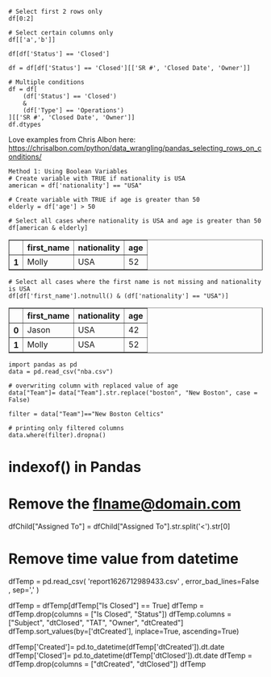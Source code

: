 ~~~
# Select first 2 rows only
df[0:2]

# Select certain columns only
df[['a','b']]

df[df['Status'] == 'Closed']

df = df[df['Status'] == 'Closed'][['SR #', 'Closed Date', 'Owner']]

# Multiple conditions
df = df[
    (df['Status'] == 'Closed') 
    &
    (df['Type'] == 'Operations')
][['SR #', 'Closed Date', 'Owner']]
df.dtypes
~~~

Love examples from Chris Albon here: https://chrisalbon.com/python/data_wrangling/pandas_selecting_rows_on_conditions/
~~~    
Method 1: Using Boolean Variables
# Create variable with TRUE if nationality is USA
american = df['nationality'] == "USA"

# Create variable with TRUE if age is greater than 50
elderly = df['age'] > 50

# Select all cases where nationality is USA and age is greater than 50
df[american & elderly]
~~~
<table border="1" class="dataframe">
  <thead>
    <tr style="text-align: right;">
      <th></th>
      <th>first_name</th>
      <th>nationality</th>
      <th>age</th>
    </tr>
  </thead>
  <tbody>
    <tr>
      <th>1</th>
      <td>Molly</td>
      <td>USA</td>
      <td>52</td>
    </tr>
  </tbody>
</table>

~~~
# Select all cases where the first name is not missing and nationality is USA 
df[df['first_name'].notnull() & (df['nationality'] == "USA")]
~~~
<table border="1" class="dataframe">
  <thead>
    <tr style="text-align: right;">
      <th></th>
      <th>first_name</th>
      <th>nationality</th>
      <th>age</th>
    </tr>
  </thead>
  <tbody>
    <tr>
      <th>0</th>
      <td>Jason</td>
      <td>USA</td>
      <td>42</td>
    </tr>
    <tr>
      <th>1</th>
      <td>Molly</td>
      <td>USA</td>
      <td>52</td>
    </tr>
  </tbody>
</table>

~~~
import pandas as pd  
data = pd.read_csv("nba.csv") 
  
# overwriting column with replaced value of age  
data["Team"]= data["Team"].str.replace("boston", "New Boston", case = False) 
  
filter = data["Team"]=="New Boston Celtics"
  
# printing only filtered columns  
data.where(filter).dropna() 
~~~

# indexof() in Pandas

# Remove the <flname@domain.com> 
dfChild["Assigned To"] = dfChild["Assigned To"].str.split('<').str[0]

# Remove time value from datetime

dfTemp = pd.read_csv(
    'report1626712989433.csv'
    , error_bad_lines=False
    , sep=','
)

dfTemp = dfTemp[dfTemp["Is Closed"] == True]
dfTemp = dfTemp.drop(columns = ["Is Closed", "Status"])
dfTemp.columns = ["Subject", "dtClosed", "TAT", "Owner", "dtCreated"]
dfTemp.sort_values(by=['dtCreated'], inplace=True, ascending=True)

dfTemp['Created']= pd.to_datetime(dfTemp['dtCreated']).dt.date
dfTemp['Closed']= pd.to_datetime(dfTemp['dtClosed']).dt.date
dfTemp = dfTemp.drop(columns = ["dtCreated", "dtClosed"])
dfTemp
